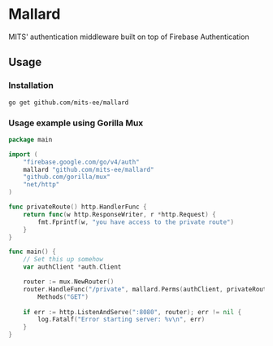 # Mallard

MITS' authentication middleware built on top of Firebase Authentication

## Usage

### Installation

`go get github.com/mits-ee/mallard`

### Usage example using Gorilla Mux

```go
package main

import (
	"firebase.google.com/go/v4/auth"
	mallard "github.com/mits-ee/mallard"
	"github.com/gorilla/mux"
	"net/http"
)

func privateRoute() http.HandlerFunc {
    return func(w http.ResponseWriter, r *http.Request) {
        fmt.Fprintf(w, "you have access to the private route")
    }
}

func main() {
    // Set this up somehow
    var authClient *auth.Client

    router := mux.NewRouter()
    router.HandleFunc("/private", mallard.Perms(authClient, privateRoute(), "private.get")).
        Methods("GET")
		
    if err := http.ListenAndServe(":8080", router); err != nil {
        log.Fatalf("Error starting server: %v\n", err)
    }
}
```